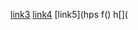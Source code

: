 [link3](https://www.nintendo.com)
[link4](htps/ucsd-cse11-f21.githb.io/syllabus.html//[)
[link5](hps f()
h[](